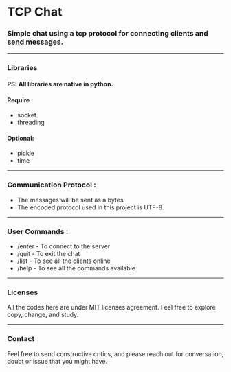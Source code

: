 # TCP Chat

### Simple chat using a tcp protocol for connecting clients and send messages.

---
### Libraries
#### PS: All libraries are native in python.

#### Require :
* socket
* threading

#### Optional:
* pickle
* time
---
### Communication Protocol :

* The messages will be sent as a bytes.
* The encoded protocol used in this project is UTF-8.
---
### User Commands :

* /enter - To connect to the server
* /quit - To exit the chat
* /list - To see all the clients online
* /help - To see all the commands available
---
### Licenses

All the codes here are under MIT licenses agreement. Feel free to explore copy, change, and study.

---
### Contact

Feel free to send constructive critics, and please reach out for conversation, doubt or issue that you might have.